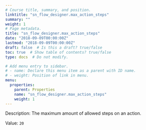 ```yaml
---
# Course title, summary, and position.
linktitle: "sn_flow_designer.max_action_steps"
summary: ""
weight: 1
# Page metadata.
title: "sn_flow_designer.max_action_steps"
date: "2018-09-09T00:00:00Z"
lastmod: "2018-09-09T00:00:00Z"
draft: false  # Is this a draft? true/false
toc: true  # Show table of contents? true/false
type: docs  # Do not modify.

# Add menu entry to sidebar.
# - name: Declare this menu item as a parent with ID name.
# - weight: Position of link in menu.
menu:
  properties:
    parent: Properties
    name: "sn_flow_designer.max_action_steps"
    weight: 1
---
```


Description: The maximum amount of allowed steps on an action.


Value: `20`